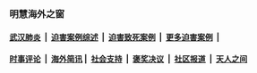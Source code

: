 
### 明慧海外之窗

####  [武汉肺炎](indexes/365.md?t=03151800) &nbsp;|&nbsp;  [迫害案例综述](indexes/328.md?t=03151800) &nbsp;|&nbsp; [迫害致死案例](indexes/277.md?t=03151800)  &nbsp;|&nbsp; [更多迫害案例](indexes/81.md?t=03151800)  &nbsp;|&nbsp; 
####  [时事评论](indexes/19.md?t=03151800) &nbsp;|&nbsp; [海外简讯](indexes/245.md?t=03151800)&nbsp;|&nbsp;  [社会支持](indexes/140.md?t=03151800) &nbsp;|&nbsp; [褒奖决议](indexes/282.md?t=03151800) &nbsp;|&nbsp; [社区报道](indexes/91.md?t=03151800)  &nbsp;|&nbsp; [天人之间](indexes/78.md?t=03151800) 

